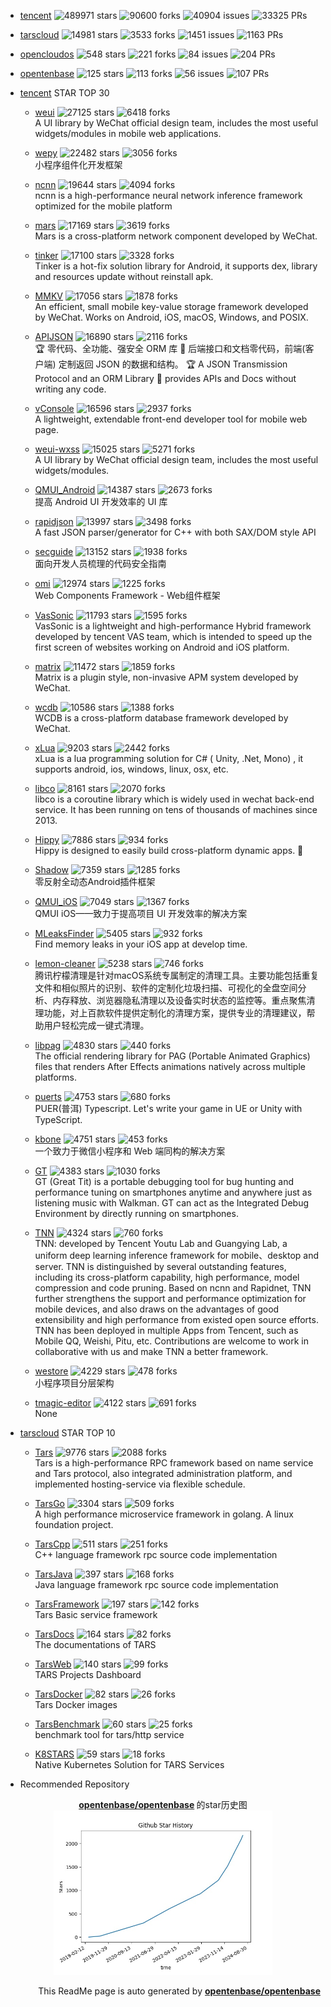 
+ [tencent](https://github.com/tencent)
![489971 stars](https://img.shields.io/badge/Stars-489971-green)
![90600 forks](https://img.shields.io/badge/Forks-90600-green)
![40904 issues](https://img.shields.io/badge/Issues-40904-green)
![33325 PRs](https://img.shields.io/badge/PRs-33325-green)

+ [tarscloud](https://github.com/tarscloud)
![14981 stars](https://img.shields.io/badge/Stars-14981-green)
![3533 forks](https://img.shields.io/badge/Forks-3533-green)
![1451 issues](https://img.shields.io/badge/Issues-1451-green)
![1163 PRs](https://img.shields.io/badge/PRs-1163-green)

+ [opencloudos](https://github.com/opencloudos)
![548 stars](https://img.shields.io/badge/Stars-548-green)
![221 forks](https://img.shields.io/badge/Forks-221-green)
![84 issues](https://img.shields.io/badge/Issues-84-green)
![204 PRs](https://img.shields.io/badge/PRs-204-green)

+ [opentenbase](https://github.com/opentenbase)
![125 stars](https://img.shields.io/badge/Stars-125-green)
![113 forks](https://img.shields.io/badge/Forks-113-green)
![56 issues](https://img.shields.io/badge/Issues-56-green)
![107 PRs](https://img.shields.io/badge/PRs-107-green)



+ [tencent](https://github.com/tencent) STAR TOP 30
    
    + [weui](https://github.com/tencent/weui) 
    ![27125 stars](https://img.shields.io/badge/Stars-27125-green)
    ![6418 forks](https://img.shields.io/badge/Forks-6418-green)  
    A UI library by WeChat official design team, includes the most useful widgets/modules in mobile web applications.
    
    + [wepy](https://github.com/tencent/wepy) 
    ![22482 stars](https://img.shields.io/badge/Stars-22482-green)
    ![3056 forks](https://img.shields.io/badge/Forks-3056-green)  
    小程序组件化开发框架
    
    + [ncnn](https://github.com/tencent/ncnn) 
    ![19644 stars](https://img.shields.io/badge/Stars-19644-green)
    ![4094 forks](https://img.shields.io/badge/Forks-4094-green)  
    ncnn is a high-performance neural network inference framework optimized for the mobile platform
    
    + [mars](https://github.com/tencent/mars) 
    ![17169 stars](https://img.shields.io/badge/Stars-17169-green)
    ![3619 forks](https://img.shields.io/badge/Forks-3619-green)  
    Mars is a cross-platform network component  developed by WeChat.
    
    + [tinker](https://github.com/tencent/tinker) 
    ![17100 stars](https://img.shields.io/badge/Stars-17100-green)
    ![3328 forks](https://img.shields.io/badge/Forks-3328-green)  
    Tinker is a hot-fix solution library for Android, it supports dex, library and resources update without reinstall apk.
    
    + [MMKV](https://github.com/tencent/MMKV) 
    ![17056 stars](https://img.shields.io/badge/Stars-17056-green)
    ![1878 forks](https://img.shields.io/badge/Forks-1878-green)  
    An efficient, small mobile key-value storage framework developed by WeChat. Works on Android, iOS, macOS, Windows, and POSIX.
    
    + [APIJSON](https://github.com/tencent/APIJSON) 
    ![16890 stars](https://img.shields.io/badge/Stars-16890-green)
    ![2116 forks](https://img.shields.io/badge/Forks-2116-green)  
    🏆 零代码、全功能、强安全 ORM 库 🚀 后端接口和文档零代码，前端(客户端) 定制返回 JSON 的数据和结构。 🏆 A JSON Transmission Protocol and an ORM Library 🚀  provides APIs and Docs without writing any code.
    
    + [vConsole](https://github.com/tencent/vConsole) 
    ![16596 stars](https://img.shields.io/badge/Stars-16596-green)
    ![2937 forks](https://img.shields.io/badge/Forks-2937-green)  
    A lightweight, extendable front-end developer tool for mobile web page.
    
    + [weui-wxss](https://github.com/tencent/weui-wxss) 
    ![15025 stars](https://img.shields.io/badge/Stars-15025-green)
    ![5271 forks](https://img.shields.io/badge/Forks-5271-green)  
    A UI library by WeChat official design team, includes the most useful widgets/modules.
    
    + [QMUI_Android](https://github.com/tencent/QMUI_Android) 
    ![14387 stars](https://img.shields.io/badge/Stars-14387-green)
    ![2673 forks](https://img.shields.io/badge/Forks-2673-green)  
    提高 Android UI 开发效率的 UI 库
    
    + [rapidjson](https://github.com/tencent/rapidjson) 
    ![13997 stars](https://img.shields.io/badge/Stars-13997-green)
    ![3498 forks](https://img.shields.io/badge/Forks-3498-green)  
    A fast JSON parser/generator for C++ with both SAX/DOM style API
    
    + [secguide](https://github.com/tencent/secguide) 
    ![13152 stars](https://img.shields.io/badge/Stars-13152-green)
    ![1938 forks](https://img.shields.io/badge/Forks-1938-green)  
    面向开发人员梳理的代码安全指南
    
    + [omi](https://github.com/tencent/omi) 
    ![12974 stars](https://img.shields.io/badge/Stars-12974-green)
    ![1225 forks](https://img.shields.io/badge/Forks-1225-green)  
    Web Components Framework - Web组件框架
    
    + [VasSonic](https://github.com/tencent/VasSonic) 
    ![11793 stars](https://img.shields.io/badge/Stars-11793-green)
    ![1595 forks](https://img.shields.io/badge/Forks-1595-green)  
    VasSonic is a lightweight and high-performance Hybrid framework developed by tencent VAS team, which is intended to speed up the first screen of websites working on Android and iOS platform. 
    
    + [matrix](https://github.com/tencent/matrix) 
    ![11472 stars](https://img.shields.io/badge/Stars-11472-green)
    ![1859 forks](https://img.shields.io/badge/Forks-1859-green)  
    Matrix is a plugin style, non-invasive APM system developed by WeChat.
    
    + [wcdb](https://github.com/tencent/wcdb) 
    ![10586 stars](https://img.shields.io/badge/Stars-10586-green)
    ![1388 forks](https://img.shields.io/badge/Forks-1388-green)  
    WCDB is a cross-platform database framework developed by WeChat.
    
    + [xLua](https://github.com/tencent/xLua) 
    ![9203 stars](https://img.shields.io/badge/Stars-9203-green)
    ![2442 forks](https://img.shields.io/badge/Forks-2442-green)  
    xLua is a lua programming solution for  C# ( Unity, .Net, Mono) , it supports android, ios, windows, linux, osx, etc.
    
    + [libco](https://github.com/tencent/libco) 
    ![8161 stars](https://img.shields.io/badge/Stars-8161-green)
    ![2070 forks](https://img.shields.io/badge/Forks-2070-green)  
    libco is a coroutine library which is widely used in wechat  back-end service. It has been running on tens of thousands of machines since 2013.
    
    + [Hippy](https://github.com/tencent/Hippy) 
    ![7886 stars](https://img.shields.io/badge/Stars-7886-green)
    ![934 forks](https://img.shields.io/badge/Forks-934-green)  
    Hippy is designed to easily build cross-platform dynamic apps. 👏
    
    + [Shadow](https://github.com/tencent/Shadow) 
    ![7359 stars](https://img.shields.io/badge/Stars-7359-green)
    ![1285 forks](https://img.shields.io/badge/Forks-1285-green)  
    零反射全动态Android插件框架
    
    + [QMUI_iOS](https://github.com/tencent/QMUI_iOS) 
    ![7049 stars](https://img.shields.io/badge/Stars-7049-green)
    ![1367 forks](https://img.shields.io/badge/Forks-1367-green)  
    QMUI iOS——致力于提高项目 UI 开发效率的解决方案
    
    + [MLeaksFinder](https://github.com/tencent/MLeaksFinder) 
    ![5405 stars](https://img.shields.io/badge/Stars-5405-green)
    ![932 forks](https://img.shields.io/badge/Forks-932-green)  
    Find memory leaks in your iOS app at develop time.
    
    + [lemon-cleaner](https://github.com/tencent/lemon-cleaner) 
    ![5238 stars](https://img.shields.io/badge/Stars-5238-green)
    ![746 forks](https://img.shields.io/badge/Forks-746-green)  
    腾讯柠檬清理是针对macOS系统专属制定的清理工具。主要功能包括重复文件和相似照片的识别、软件的定制化垃圾扫描、可视化的全盘空间分析、内存释放、浏览器隐私清理以及设备实时状态的监控等。重点聚焦清理功能，对上百款软件提供定制化的清理方案，提供专业的清理建议，帮助用户轻松完成一键式清理。
    
    + [libpag](https://github.com/tencent/libpag) 
    ![4830 stars](https://img.shields.io/badge/Stars-4830-green)
    ![440 forks](https://img.shields.io/badge/Forks-440-green)  
    The official rendering library for PAG (Portable Animated Graphics) files that renders After Effects animations natively across multiple platforms.
    
    + [puerts](https://github.com/tencent/puerts) 
    ![4753 stars](https://img.shields.io/badge/Stars-4753-green)
    ![680 forks](https://img.shields.io/badge/Forks-680-green)  
    PUER(普洱) Typescript. Let's write your game in UE or Unity with TypeScript.
    
    + [kbone](https://github.com/tencent/kbone) 
    ![4751 stars](https://img.shields.io/badge/Stars-4751-green)
    ![453 forks](https://img.shields.io/badge/Forks-453-green)  
    一个致力于微信小程序和 Web 端同构的解决方案
    
    + [GT](https://github.com/tencent/GT) 
    ![4383 stars](https://img.shields.io/badge/Stars-4383-green)
    ![1030 forks](https://img.shields.io/badge/Forks-1030-green)  
    GT (Great Tit) is a portable debugging tool for bug hunting and performance tuning on smartphones anytime and anywhere just as listening music with Walkman. GT can act as the Integrated Debug Environment by directly running on smartphones.
    
    + [TNN](https://github.com/tencent/TNN) 
    ![4324 stars](https://img.shields.io/badge/Stars-4324-green)
    ![760 forks](https://img.shields.io/badge/Forks-760-green)  
    TNN: developed by Tencent Youtu Lab and Guangying Lab, a uniform deep learning inference framework for mobile、desktop and server. TNN is distinguished by several outstanding features, including its cross-platform capability, high performance, model compression and code pruning. Based on ncnn and Rapidnet, TNN further strengthens the support and performance optimization for mobile devices, and also draws on the advantages of good extensibility and high performance from existed open source efforts. TNN has been deployed in multiple Apps from Tencent, such as Mobile QQ, Weishi, Pitu, etc. Contributions are welcome to work in collaborative with us and make TNN a better framework. 
    
    + [westore](https://github.com/tencent/westore) 
    ![4229 stars](https://img.shields.io/badge/Stars-4229-green)
    ![478 forks](https://img.shields.io/badge/Forks-478-green)  
    小程序项目分层架构
    
    + [tmagic-editor](https://github.com/tencent/tmagic-editor) 
    ![4122 stars](https://img.shields.io/badge/Stars-4122-green)
    ![691 forks](https://img.shields.io/badge/Forks-691-green)  
    None
    

+ [tarscloud](https://github.com/tarscloud) STAR TOP 10
    
    + [Tars](https://github.com/tarscloud/Tars) 
    ![9776 stars](https://img.shields.io/badge/Stars-9776-green)
    ![2088 forks](https://img.shields.io/badge/Forks-2088-green)  
    Tars is a high-performance RPC framework based on name service and Tars protocol, also integrated administration platform, and implemented hosting-service via flexible schedule.
    
    + [TarsGo](https://github.com/tarscloud/TarsGo) 
    ![3304 stars](https://img.shields.io/badge/Stars-3304-green)
    ![509 forks](https://img.shields.io/badge/Forks-509-green)  
    A  high performance microservice  framework  in golang. A linux foundation project.
    
    + [TarsCpp](https://github.com/tarscloud/TarsCpp) 
    ![511 stars](https://img.shields.io/badge/Stars-511-green)
    ![251 forks](https://img.shields.io/badge/Forks-251-green)  
    C++ language framework rpc source code implementation
    
    + [TarsJava](https://github.com/tarscloud/TarsJava) 
    ![397 stars](https://img.shields.io/badge/Stars-397-green)
    ![168 forks](https://img.shields.io/badge/Forks-168-green)  
    Java language framework rpc source code implementation
    
    + [TarsFramework](https://github.com/tarscloud/TarsFramework) 
    ![197 stars](https://img.shields.io/badge/Stars-197-green)
    ![142 forks](https://img.shields.io/badge/Forks-142-green)  
    Tars Basic service framework
    
    + [TarsDocs](https://github.com/tarscloud/TarsDocs) 
    ![164 stars](https://img.shields.io/badge/Stars-164-green)
    ![82 forks](https://img.shields.io/badge/Forks-82-green)  
    The documentations of TARS
    
    + [TarsWeb](https://github.com/tarscloud/TarsWeb) 
    ![140 stars](https://img.shields.io/badge/Stars-140-green)
    ![99 forks](https://img.shields.io/badge/Forks-99-green)  
    TARS Projects Dashboard
    
    + [TarsDocker](https://github.com/tarscloud/TarsDocker) 
    ![82 stars](https://img.shields.io/badge/Stars-82-green)
    ![26 forks](https://img.shields.io/badge/Forks-26-green)  
    Tars Docker  images
    
    + [TarsBenchmark](https://github.com/tarscloud/TarsBenchmark) 
    ![60 stars](https://img.shields.io/badge/Stars-60-green)
    ![25 forks](https://img.shields.io/badge/Forks-25-green)  
    benchmark tool for tars/http service
    
    + [K8STARS](https://github.com/tarscloud/K8STARS) 
    ![59 stars](https://img.shields.io/badge/Stars-59-green)
    ![18 forks](https://img.shields.io/badge/Forks-18-green)  
    Native Kubernetes  Solution for TARS Services
    


+ Recommended Repository  
<p align="center">
      <strong>
        <a href="https://github.com/opentenbase/opentenbase" target="_blank">opentenbase/opentenbase</a>
      </strong>  的star历史图
  <br>
  <img src="https://raw.githubusercontent.com/ButterAndButterfly/GithubTools/master/data/stars_history.jpg" width="350px"></img>    
</p>

<p align="right">
      This ReadMe page is auto generated by 
      <strong>
        <a href="https://github.com/opentenbase/opentenbase" target="_blank">opentenbase/opentenbase</a><br>
      </strong>   
</p>
